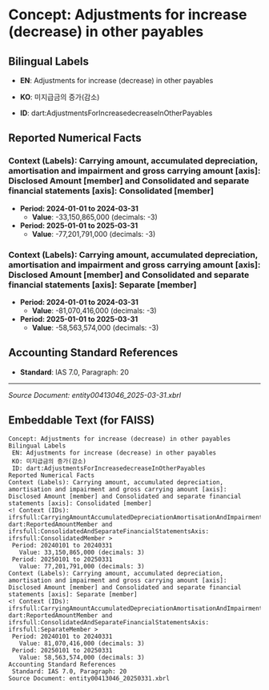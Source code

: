 # Concept: Adjustments for increase (decrease) in other payables

## Bilingual Labels
- **EN**: Adjustments for increase (decrease) in other payables
- **KO**: 미지급금의 증가(감소)

- **ID**: dart:AdjustmentsForIncreasedecreaseInOtherPayables

## Reported Numerical Facts

### **Context (Labels): Carrying amount, accumulated depreciation, amortisation and impairment and gross carrying amount [axis]: Disclosed Amount [member] and Consolidated and separate financial statements [axis]: Consolidated [member]**
<!-- Context (IDs): ifrs-full:CarryingAmountAccumulatedDepreciationAmortisationAndImpairmentAndGrossCarryingAmountAxis: dart:ReportedAmountMember and ifrs-full:ConsolidatedAndSeparateFinancialStatementsAxis: ifrs-full:ConsolidatedMember -->
- **Period: 2024-01-01 to 2024-03-31**
  - **Value**: -33,150,865,000 (decimals: -3)
- **Period: 2025-01-01 to 2025-03-31**
  - **Value**: -77,201,791,000 (decimals: -3)

### **Context (Labels): Carrying amount, accumulated depreciation, amortisation and impairment and gross carrying amount [axis]: Disclosed Amount [member] and Consolidated and separate financial statements [axis]: Separate [member]**
<!-- Context (IDs): ifrs-full:CarryingAmountAccumulatedDepreciationAmortisationAndImpairmentAndGrossCarryingAmountAxis: dart:ReportedAmountMember and ifrs-full:ConsolidatedAndSeparateFinancialStatementsAxis: ifrs-full:SeparateMember -->
- **Period: 2024-01-01 to 2024-03-31**
  - **Value**: -81,070,416,000 (decimals: -3)
- **Period: 2025-01-01 to 2025-03-31**
  - **Value**: -58,563,574,000 (decimals: -3)

## Accounting Standard References
- **Standard**: IAS 7.0, Paragraph: 20

---
*Source Document: entity00413046_2025-03-31.xbrl*
## Embeddable Text (for FAISS)
```text
Concept: Adjustments for increase (decrease) in other payables
Bilingual Labels
 EN: Adjustments for increase (decrease) in other payables
 KO: 미지급금의 증가(감소)
 ID: dart:AdjustmentsForIncreasedecreaseInOtherPayables
Reported Numerical Facts
Context (Labels): Carrying amount, accumulated depreciation, amortisation and impairment and gross carrying amount [axis]: Disclosed Amount [member] and Consolidated and separate financial statements [axis]: Consolidated [member]
<! Context (IDs): ifrsfull:CarryingAmountAccumulatedDepreciationAmortisationAndImpairmentAndGrossCarryingAmountAxis: dart:ReportedAmountMember and ifrsfull:ConsolidatedAndSeparateFinancialStatementsAxis: ifrsfull:ConsolidatedMember >
 Period: 20240101 to 20240331
   Value: 33,150,865,000 (decimals: 3)
 Period: 20250101 to 20250331
   Value: 77,201,791,000 (decimals: 3)
Context (Labels): Carrying amount, accumulated depreciation, amortisation and impairment and gross carrying amount [axis]: Disclosed Amount [member] and Consolidated and separate financial statements [axis]: Separate [member]
<! Context (IDs): ifrsfull:CarryingAmountAccumulatedDepreciationAmortisationAndImpairmentAndGrossCarryingAmountAxis: dart:ReportedAmountMember and ifrsfull:ConsolidatedAndSeparateFinancialStatementsAxis: ifrsfull:SeparateMember >
 Period: 20240101 to 20240331
   Value: 81,070,416,000 (decimals: 3)
 Period: 20250101 to 20250331
   Value: 58,563,574,000 (decimals: 3)
Accounting Standard References
 Standard: IAS 7.0, Paragraph: 20
Source Document: entity00413046_20250331.xbrl
```